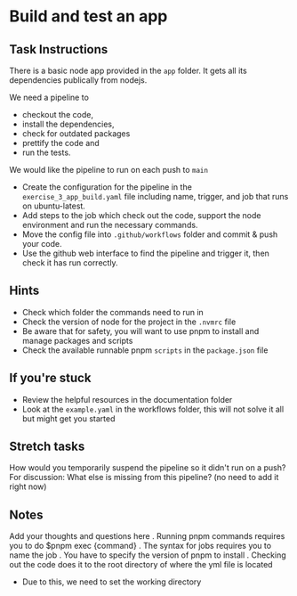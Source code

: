 # Build and test an app

## Task Instructions
There is a basic node app provided in the `app` folder. It gets all its dependencies publically from nodejs.

We need a pipeline to 
- checkout the code, 
- install the dependencies, 
- check for outdated packages
- prettify the code and 
- run the tests.

We would like the pipeline to run on each push to `main`

- Create the configuration for the pipeline in the `exercise_3_app_build.yaml` file including name, trigger, and job that runs on ubuntu-latest.
- Add steps to the job which check out the code, support the node environment and run the necessary commands.
- Move the config file into `.github/workflows` folder and commit & push your code.
- Use the github web interface to find the pipeline and trigger it, then check it has run correctly.

## Hints
- Check which folder the commands need to run in
- Check the version of node for the project in the `.nvmrc` file
- Be aware that for safety, you will want to use pnpm to install and manage packages and scripts
- Check the available runnable pnpm `scripts` in the `package.json` file

## If you're stuck
- Review the helpful resources in the documentation folder
- Look at the `example.yaml` in the workflows folder, this will not solve it all but might get you started

## Stretch tasks
How would you temporarily suspend the pipeline so it didn't run on a push?
For discussion: What else is missing from this pipeline? (no need to add it right now)

## Notes
Add your thoughts and questions here
. Running pnpm commands requires you to do $pnpm exec {command}
. The syntax for jobs requires you to name the job
. You have to specify the version of pnpm to install
. Checking out the code does it to the root directory of where the yml file is located
- Due to this, we need to set the working directory
